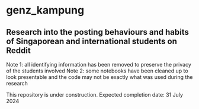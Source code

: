 # genz_kampung
## Research into the posting behaviours and habits of Singaporean and international students on Reddit

Note 1: all identifying information has been removed to preserve the privacy of the students involved
Note 2: some notebooks have been cleaned up to look presentable and the code may not be exactly what was used during the research 

This repository is under construction. Expected completion date: 31 July 2024
